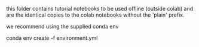 this folder contains tutorial notebooks to be used offline (outside colab)
and are the identical copies to the colab notebooks without the 'plain' prefix.

we recommend using the supplied conda env

conda env create -f environment.yml

